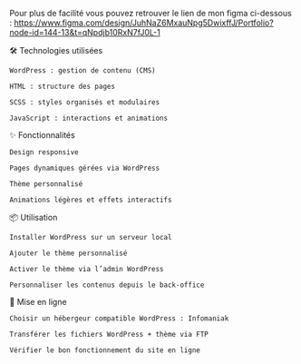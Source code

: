 Pour plus de facilité vous pouvez retrouver le lien de mon figma ci-dessous : 
https://www.figma.com/design/JuhNaZ6MxauNpg5DwixffJ/Portfolio?node-id=144-13&t=qNpdjb10RxN7fJ0L-1



🛠️ Technologies utilisées

    WordPress : gestion de contenu (CMS)

    HTML : structure des pages

    SCSS : styles organisés et modulaires

    JavaScript : interactions et animations

✨ Fonctionnalités

    Design responsive

    Pages dynamiques gérées via WordPress

    Thème personnalisé

    Animations légères et effets interactifs

📦 Utilisation

    Installer WordPress sur un serveur local 

    Ajouter le thème personnalisé 

    Activer le thème via l’admin WordPress

    Personnaliser les contenus depuis le back-office

🚀 Mise en ligne

    Choisir un hébergeur compatible WordPress : Infomaniak

    Transférer les fichiers WordPress + thème via FTP

    Vérifier le bon fonctionnement du site en ligne
